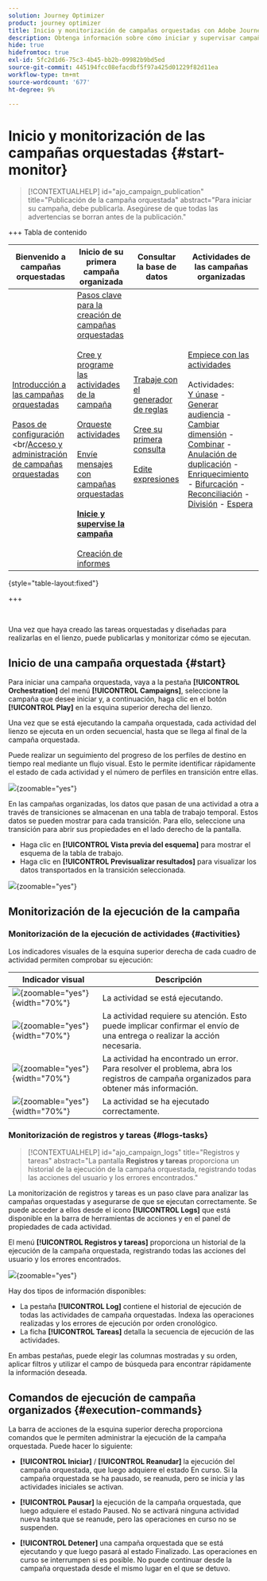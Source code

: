 ```yaml
---
solution: Journey Optimizer
product: journey optimizer
title: Inicio y monitorización de campañas orquestadas con Adobe Journey Optimizer
description: Obtenga información sobre cómo iniciar y supervisar campañas orquestadas con Adobe Journey Optimizer.
hide: true
hidefromtoc: true
exl-id: 5fc2d1d6-75c3-4b45-bb2b-09982b9bd5ed
source-git-commit: 445194fcc08efacdbf5f97a425d01229f82d11ea
workflow-type: tm+mt
source-wordcount: '677'
ht-degree: 9%

---
```


# Inicio y monitorización de las campañas orquestadas {#start-monitor}

>[!CONTEXTUALHELP]
>id="ajo_campaign_publication"
>title="Publicación de la campaña orquestada"
>abstract="Para iniciar su campaña, debe publicarla. Asegúrese de que todas las advertencias se borran antes de la publicación."

+++ Tabla de contenido

| Bienvenido a campañas orquestadas | Inicio de su primera campaña organizada | Consultar la base de datos | Actividades de las campañas organizadas |
|---|---|---|---|
| [Introducción a las campañas orquestadas](gs-orchestrated-campaigns.md)<br/><br/>[Pasos de configuración](configuration-steps.md)<br/>&lt;br/[Acceso y administración de campañas orquestadas](access-manage-orchestrated-campaigns.md) | [Pasos clave para la creación de campañas orquestadas](gs-campaign-creation.md)<br/><br/>[Cree y programe las actividades de la campaña](create-orchestrated-campaign.md)<br/><br/>[Orqueste actividades](orchestrate-activities.md)<br/><br/>[Envíe mensajes con campañas orquestadas](send-messages.md)<br/><br/><b>[Inicie y supervise la campaña](start-monitor-campaigns.md)</b><br/><br/>[Creación de informes](reporting-campaigns.md) | [Trabaje con el generador de reglas](orchestrated-rule-builder.md)<br/><br/>[Cree su primera consulta](build-query.md)<br/><br/>[Edite expresiones](edit-expressions.md) | [Empiece con las actividades](activities/about-activities.md)<br/><br/>Actividades:<br/>[Y únase](activities/and-join.md) - [Generar audiencia](activities/build-audience.md) - [Cambiar dimensión](activities/change-dimension.md) - [Combinar](activities/combine.md) - [Anulación de duplicación](activities/deduplication.md) - [Enriquecimiento](activities/enrichment.md) - [Bifurcación](activities/fork.md) - [Reconciliación](activities/reconciliation.md) - [División](activities/split.md) - [Espera](activities/wait.md) |

{style="table-layout:fixed"}

+++

<br/>

Una vez que haya creado las tareas orquestadas y diseñadas para realizarlas en el lienzo, puede publicarlas y monitorizar cómo se ejecutan.

## Inicio de una campaña orquestada {#start}

Para iniciar una campaña orquestada, vaya a la pestaña **[!UICONTROL Orchestration]** del menú **[!UICONTROL Campaigns]**, seleccione la campaña que desee iniciar y, a continuación, haga clic en el botón **[!UICONTROL Play]** en la esquina superior derecha del lienzo.

Una vez que se está ejecutando la campaña orquestada, cada actividad del lienzo se ejecuta en un orden secuencial, hasta que se llega al final de la campaña orquestada.

Puede realizar un seguimiento del progreso de los perfiles de destino en tiempo real mediante un flujo visual. Esto le permite identificar rápidamente el estado de cada actividad y el número de perfiles en transición entre ellas.

![](assets/workflow-execution.png){zoomable="yes"}

En las campañas organizadas, los datos que pasan de una actividad a otra a través de transiciones se almacenan en una tabla de trabajo temporal. Estos datos se pueden mostrar para cada transición. Para ello, seleccione una transición para abrir sus propiedades en el lado derecho de la pantalla.

* Haga clic en **[!UICONTROL Vista previa del esquema]** para mostrar el esquema de la tabla de trabajo.
* Haga clic en **[!UICONTROL Previsualizar resultados]** para visualizar los datos transportados en la transición seleccionada.

![](assets/transition.png){zoomable="yes"}

## Monitorización de la ejecución de la campaña

### Monitorización de la ejecución de actividades {#activities}

Los indicadores visuales de la esquina superior derecha de cada cuadro de actividad permiten comprobar su ejecución:

| Indicador visual | Descripción |
|-----|------------|
| ![](assets/activity-status-pending.png){zoomable="yes"}{width="70%"} | La actividad se está ejecutando. |
| ![](assets/activity-status-orange.png){zoomable="yes"}{width="70%"} | La actividad requiere su atención. Esto puede implicar confirmar el envío de una entrega o realizar la acción necesaria. |
| ![](assets/activity-status-red.png){zoomable="yes"}{width="70%"} | La actividad ha encontrado un error. Para resolver el problema, abra los registros de campaña organizados para obtener más información. |
| ![](assets/activity-status-green.png){zoomable="yes"}{width="70%"} | La actividad se ha ejecutado correctamente. |

### Monitorización de registros y tareas {#logs-tasks}

>[!CONTEXTUALHELP]
>id="ajo_campaign_logs"
>title="Registros y tareas"
>abstract="La pantalla **Registros y tareas** proporciona un historial de la ejecución de la campaña orquestada, registrando todas las acciones del usuario y los errores encontrados."

La monitorización de registros y tareas es un paso clave para analizar las campañas orquestadas y asegurarse de que se ejecutan correctamente. Se puede acceder a ellos desde el icono **[!UICONTROL Logs]** que está disponible en la barra de herramientas de acciones y en el panel de propiedades de cada actividad.

El menú **[!UICONTROL Registros y tareas]** proporciona un historial de la ejecución de la campaña orquestada, registrando todas las acciones del usuario y los errores encontrados.

![](assets/workflow-logs.png){zoomable="yes"}

Hay dos tipos de información disponibles:

* La pestaña **[!UICONTROL Log]** contiene el historial de ejecución de todas las actividades de campaña orquestadas. Indexa las operaciones realizadas y los errores de ejecución por orden cronológico.
* La ficha **[!UICONTROL Tareas]** detalla la secuencia de ejecución de las actividades.

En ambas pestañas, puede elegir las columnas mostradas y su orden, aplicar filtros y utilizar el campo de búsqueda para encontrar rápidamente la información deseada.

## Comandos de ejecución de campaña organizados {#execution-commands}

La barra de acciones de la esquina superior derecha proporciona comandos que le permiten administrar la ejecución de la campaña orquestada. Puede hacer lo siguiente:

* **[!UICONTROL Iniciar]** / **[!UICONTROL Reanudar]** la ejecución del   campaña orquestada, que luego adquiere el estado En curso. Si la campaña orquestada se ha pausado, se reanuda, pero se inicia y las actividades iniciales se activan.

* **[!UICONTROL Pausar]** la ejecución de la campaña orquestada, que luego adquiere el estado Paused. No se activará ninguna actividad nueva hasta que se reanude, pero las operaciones en curso no se suspenden.

* **[!UICONTROL Detener]** una campaña orquestada que se está ejecutando y que luego pasará al estado Finalizado. Las operaciones en curso se interrumpen si es posible. No puede continuar desde la campaña orquestada desde el mismo lugar en el que se detuvo.
